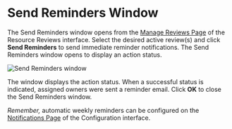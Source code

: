 # Send Reminders Window

The Send Reminders window opens from the
[Manage Reviews Page](/docs/accessinformationcenter/11.6/access/informationcenter/resourcereviews/interface.md#manage-reviews-page)
of the Resource Reviews interface. Select the desired active review(s) and click **Send Reminders**
to send immediate reminder notifications. The Send Reminders window opens to display an action
status.

![Send Reminders window](/img/versioned_docs/auditor_10.6/access/reviews/entitlementreviews/window/sendreminders.webp)

The window displays the action status. When a successful status is indicated, assigned owners were
sent a reminder email. Click **OK** to close the Send Reminders window.

_Remember,_ automatic weekly reminders can be configured on the
[Notifications Page](/docs/accessinformationcenter/11.6/access/informationcenter/admin/configuration/notifications.md)
of the Configuration interface.
